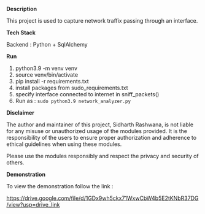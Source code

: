 
**Description**

This project is used to capture network traffix passing through an interface.

**Tech Stack**

Backend :  Python + SqlAlchemy


**Run**

1. python3.9 -m venv venv
2. source venv/bin/activate
3. pip install -r requirements.txt
4. install packages from sudo_requirements.txt
5. specify interface connected to internet in sniff_packets()
6. Run as :
    `sudo python3.9 network_analyzer.py`

**Disclaimer**

The author and maintainer of this project, Sidharth Rashwana, is not liable for any misuse or unauthorized usage of the modules provided. It is the responsibility of the users to ensure proper authorization and adherence to ethical guidelines when using these modules.

Please use the modules responsibly and respect the privacy and security of others.

**Demonstration**

To view the demonstration follow the link :

 https://drive.google.com/file/d/1GDx9wh5ckx71WxwCbW4b5E2tKNbR37DG/view?usp=drive_link